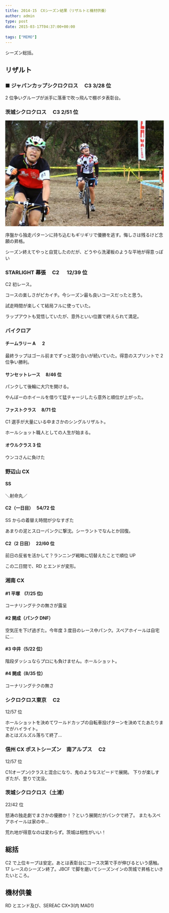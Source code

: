 ```yaml
---
title: 2014-15　CXシーズン結果（リザルトと機材供養）
author: admin
type: post
date: 2015-03-17T04:37:00+00:00

tags: ["MEMO"]
---
```


シーズン総括。

## リザルト

### ■ ジャパンカップシクロクロス　 C3 3/28 位

2 位争いグループが派手に落車で吹っ飛んで棚ボタ表彰台。

### 茨城シクロクロス　 C3 2/51 位

![image](10710944_878410528837275_6140464750840464997_n.jpg)

序盤から独走パターンに持ち込むもギリギリで優勝を逃す。悔しさは残るけど念願の昇格。

シーズン終えてやっと自覚したのだが、どうやら洗濯板のような平地が得意っぽい

### STARLIGHT 幕張　 C2 　 12/39 位

C2 初レース。

コースの楽しさがピカイチ。今シーズン最も良いコースだったと思う。

試走時間が楽しくて結局フルに使っていた。

ラップアウトも覚悟していたが、意外といい位置で終えられて満足。

### バイクロア

#### チームラリー A 　 2

最終ラップはゴール前までずっと競り合いが続いていた。得意のスプリントで 2 位争い勝利。

#### サンセットレース　 8/46 位

パンクして後輪に大穴を開ける。

やんぼーのホイールを借りて猛チャージしたら意外と順位が上がった。

#### ファストクラス　 8/71 位

C1 選手が大量にいる中まさかのシングルリザルト。

ホールショット職人としての人生が始まる。

#### オウルクラス 3 位

ウンコさんに負けた

### 野辺山 CX

#### SS

＼射命丸／

#### C2（一日目）　 54/72 位

SS からの着替え時間が少なすぎた

あまりの泥とスローパンクに撃沈。シーラントでなんとか回復。

#### C2（2 日目）　 22/60 位

前日の反省を活かして？ランニング戦略に切替えたことで順位 UP

この二日間で、RD とエンドが変形。

### 湘南 CX

#### #1 平塚　(7/25 位)

コーナリングテクの無さが露呈

#### #2 開成（パンク DNF）

空気圧を下げ過ぎた。今年度 3 度目のレース中パンク。スペアホイールは自宅に…

#### #3 中井（5/22 位）

階段ダッシュならプロにも負けません。ホールショット。

#### #4 開成（8/35 位）

コーナリングテクの無さ

### シクロクロス東京　 C2

12/57 位

<div>
ホールショットを決めてワールドカップの自転車投げターンを決めてたあたりまでがハイライト。
</div>

<div>
あとはズルズル落ちて終了…
</div>

### 信州 CX ポストシーズン　南アルプス　 C2

12/57 位

C1(オープン)クラスと混合になり、鬼のようなスピードで展開。
下りが楽しすぎたが、登りで沈没。

### 茨城シクロクロス（土浦）

22/42 位

怒涛の独走劇でまさかの優勝か！？という展開だがパンクで終了。
またもスペアホイールは家の中…

荒れ地が得意なのは変わらず。茨城は相性がいい！

## 総括

C2 で上位キープは安定。あとは表彰台にコース次第で手が伸びるという感触。
17 レースのシーズン終了。JBCF で脚を磨いてシーズンインの茨城で昇格といきたいところ。

## 機材供養

RD とエンド及び、SEREAC CX\*3(内 MAD1)
